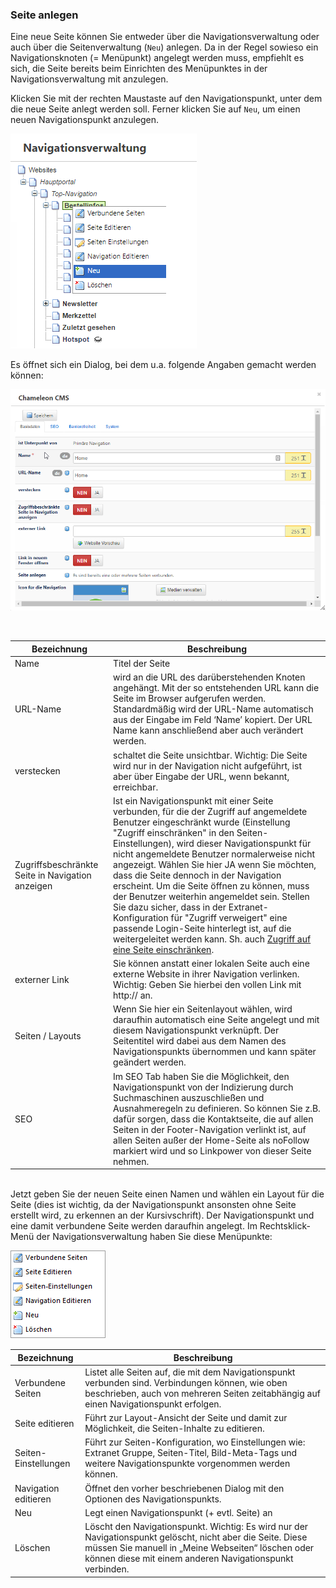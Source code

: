 ### Seite anlegen

Eine neue Seite können Sie entweder über die Navigationsverwaltung oder auch über die Seitenverwaltung (`Neu`) anlegen. Da in der Regel sowieso ein Navigationsknoten (= Menüpunkt) angelegt werden muss, empfiehlt es sich, die Seite bereits beim Einrichten des Menüpunktes in der Navigationsverwaltung mit anzulegen.

Klicken Sie mit der rechten Maustaste auf den Navigationspunkt, unter dem die neue Seite anlegt werden soll. Ferner klicken Sie auf `Neu`, um einen neuen Navigationspunkt anzulegen.

![](/assets/seitenverwaltung_seite_anlegen1.png)

Es öffnet sich ein Dialog, bei dem u.a. folgende Angaben gemacht werden können:

![](/assets/seitenverwaltung_seite_anlegen2.png)

<br>

| Bezeichnung | Beschreibung |
| -- | -- |
| Name | Titel der Seite |
| URL-Name | wird an die URL des darüberstehenden Knoten angehängt. Mit der so entstehenden URL kann die Seite im Browser aufgerufen werden. Standardmäßig wird der URL-Name automatisch aus der Eingabe im Feld ‘Name’ kopiert. Der URL Name kann anschließend aber auch verändert werden. |
| verstecken | schaltet die Seite unsichtbar. Wichtig: Die Seite wird nur in der Navigation nicht aufgeführt, ist aber über Eingabe der URL, wenn bekannt, erreichbar. |
| Zugriffsbeschränkte Seite in Navigation anzeigen | Ist ein Navigationspunkt mit einer Seite verbunden, für die der Zugriff auf angemeldete Benutzer eingeschränkt wurde (Einstellung "Zugriff einschränken" in den Seiten-Einstellungen), wird dieser Navigationspunkt für nicht angemeldete Benutzer normalerweise nicht angezeigt. Wählen Sie hier JA wenn Sie möchten, dass die Seite dennoch in der Navigation erscheint. Um die Seite öffnen zu können, muss der Benutzer weiterhin angemeldet sein. Stellen Sie dazu sicher, dass in der Extranet-Konfiguration für "Zugriff verweigert" eine passende Login-Seite hinterlegt ist, auf die weitergeleitet werden kann. Sh. auch [Zugriff auf eine Seite einschränken](/zugriff-auf-eine-seite-einschranken.md). |
| externer Link | Sie können anstatt einer lokalen Seite auch eine externe Website in ihrer Navigation verlinken. Wichtig: Geben Sie hierbei den vollen Link mit http:// an. |
| Seiten / Layouts | Wenn Sie hier ein Seitenlayout wählen, wird daraufhin automatisch eine Seite angelegt und mit diesem Navigationspunkt verknüpft. Der Seitentitel wird dabei aus dem Namen des Navigationspunkts übernommen und kann später geändert werden. |
| SEO | Im SEO Tab haben Sie die Möglichkeit, den Navigationspunkt von der Indizierung durch Suchmaschinen auszuschließen und Ausnahmeregeln zu definieren. So können Sie z.B. dafür sorgen, dass die Kontaktseite, die auf allen Seiten in der Footer-Navigation verlinkt ist, auf allen Seiten außer der Home-Seite als noFollow markiert wird und so Linkpower von dieser Seite nehmen. |

<br>
Jetzt geben Sie der neuen Seite einen Namen und wählen ein Layout für die Seite (dies ist wichtig, da der Navigationspunkt ansonsten ohne Seite erstellt wird, zu erkennen an der Kursivschrift). Der Navigationspunkt und eine damit verbundene Seite werden daraufhin angelegt. Im Rechtsklick-Menü der Navigationsverwaltung haben Sie diese Menüpunkte:

![](/assets/seitenverwaltung_seite_anlegen3.png)


| Bezeichnung | Beschreibung |
| -- | -- |
| Verbundene Seiten | Listet alle Seiten auf, die mit dem Navigationspunkt verbunden sind. Verbindungen können, wie oben beschrieben, auch von mehreren Seiten zeitabhängig auf einen Navigationspunkt erfolgen. |
| Seite editieren | Führt zur Layout-Ansicht der Seite und damit zur Möglichkeit, die Seiten-Inhalte zu editieren. |
| Seiten-Einstellungen | Führt zur Seiten-Konfiguration, wo Einstellungen wie: Extranet Gruppe, Seiten-Titel, Bild-Meta-Tags und weitere Navigationspunkte vorgenommen werden können. |
| Navigation editieren | Öffnet den vorher beschriebenen Dialog mit den Optionen des Navigationspunkts. |
| Neu | Legt einen Navigationspunkt (+ evtl. Seite) an |
| Löschen | Löscht den Navigationspunkt. Wichtig: Es wird nur der Navigationspunkt gelöscht, nicht aber die Seite. Diese müssen Sie manuell in „Meine Webseiten“ löschen oder können diese mit einem anderen Navigationspunkt verbinden. |



